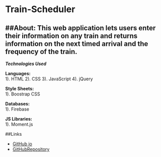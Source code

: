 # Train-Scheduler

##About:
This web application lets users enter their information on any train and returns information on the next timed arrival and the frequency of the train. 
---
***Technologies Used***

**Languages:**
<br />
1). HTML
2). CSS
3). JavaScript
4). jQuery

**Style Sheets:**
<br />
1). Boostrap CSS<br />

**Databases:**
<br />
1). Firebase

**JS Libraries:**
<br />
1). Moment.js

##Links
* [GitHub io](https://jessmeow21.github.io/Train-Scheduler/index.html/)
* [GitHubRepository](https://github.com/jessmeow21/Train-Scheduler)
